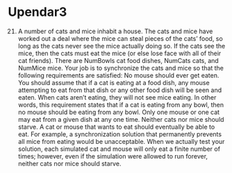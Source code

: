 # Upendar3
21. A number of cats and mice inhabit a house. The cats and mice have worked out a deal where the mice can steal pieces of the cats’ food, so long as the cats never see the mice actually doing so. If the cats see the mice, then the cats must eat the mice (or else lose face with all of their cat friends). There are NumBowls cat food dishes, NumCats cats, and  NumMice mice. Your job is to synchronize the cats and mice so that the following requirements are satisfied:  No mouse should ever get eaten. You should assume that if a cat is eating at a food dish, any mouse attempting to eat from that dish or any other food dish will be seen and eaten. When cats aren’t eating, they will not see mice eating. In other words, this requirement states that if a cat is eating from any bowl, then no mouse should be eating from any bowl. Only one mouse or one cat may eat from a given dish at any one time. Neither cats nor mice should starve. A cat or mouse that wants to eat should eventually be able to eat. For example, a synchronization solution that permanently prevents all mice from eating would be unacceptable. When we actually test your solution, each simulated cat and mouse will only eat a finite number of times; however, even if the simulation were allowed to run forever, neither cats nor mice should starve.
